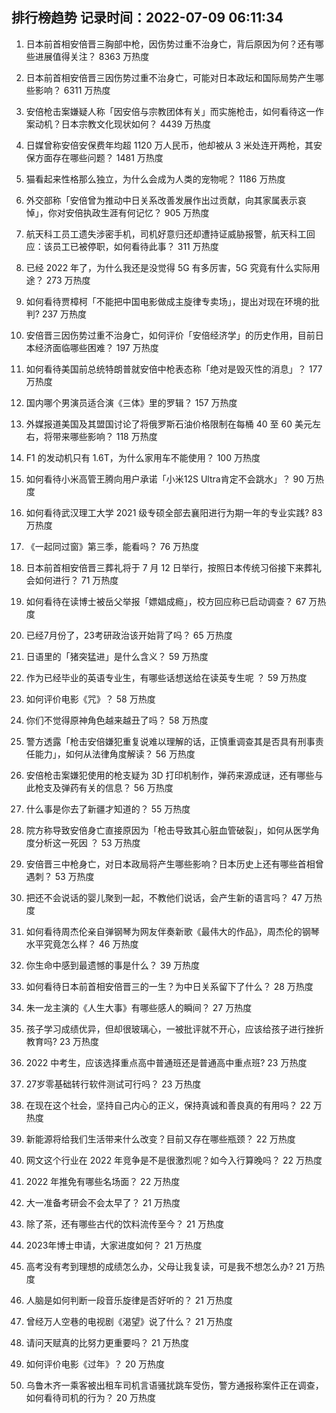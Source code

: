 
## 排行榜趋势 记录时间：2022-07-09 06:11:34
  
  1. 日本前首相安倍晋三胸部中枪，因伤势过重不治身亡，背后原因为何？还有哪些进展值得关注？ 8363 万热度
    
  2. 日本前首相安倍晋三因伤势过重不治身亡，可能对日本政坛和国际局势产生哪些影响？ 6311 万热度
    
  3. 安倍枪击案嫌疑人称「因安倍与宗教团体有关」而实施枪击，如何看待这一作案动机？日本宗教文化现状如何？ 4439 万热度
    
  4. 日媒曾称安倍安保费年均超 1120 万人民币，他却被从 3 米处连开两枪，其安保方面存在哪些问题？ 1481 万热度
    
  5. 猫看起来性格那么独立，为什么会成为人类的宠物呢？ 1186 万热度
    
  6. 外交部称「安倍曾为推动中日关系改善发展作出过贡献，向其家属表示哀悼」，你对安倍执政生涯有何记忆？ 905 万热度
    
  7. 航天科工员工遗失涉密手机，司机好意归还却遭持证威胁报警，航天科工回应：该员工已被停职，如何看待此事？ 311 万热度
    
  8. 已经 2022 年了，为什么我还是没觉得 5G 有多厉害，5G 究竟有什么实际用途？ 273 万热度
    
  9. 如何看待贾樟柯「不能把中国电影做成主旋律专卖场」，提出对现在环境的批判? 237 万热度
    
  10. 安倍晋三因伤势过重不治身亡，如何评价「安倍经济学」的历史作用，目前日本经济面临哪些困难？ 197 万热度
    
  11. 如何看待美国前总统特朗普就安倍中枪表态称「绝对是毁灭性的消息」？ 177 万热度
    
  12. 国内哪个男演员适合演《三体》里的罗辑？ 157 万热度
    
  13. 外媒报道美国及其盟国讨论了将俄罗斯石油价格限制在每桶 40 至 60 美元左右，将带来哪些影响？ 118 万热度
    
  14. F1 的发动机只有 1.6T，为什么家用车不能使用？ 100 万热度
    
  15. 如何看待小米高管王腾向用户承诺「小米12S Ultra肯定不会跳水」？ 90 万热度
    
  16. 如何看待武汉理工大学 2021 级专硕全部去襄阳进行为期一年的专业实践? 83 万热度
    
  17. 《一起同过窗》第三季，能看吗？ 76 万热度
    
  18. 日本前首相安倍晋三葬礼将于 7 月 12 日举行，按照日本传统习俗接下来葬礼会如何进行？ 71 万热度
    
  19. 如何看待在读博士被岳父举报「嫖娼成瘾」，校方回应称已启动调查？ 67 万热度
    
  20. 已经7月份了，23考研政治该开始背了吗？ 65 万热度
    
  21. 日语里的「猪突猛进」是什么含义？ 59 万热度
    
  22. 作为已经毕业的英语专业生，有哪些话想送给在读英专生呢 ？ 59 万热度
    
  23. 如何评价电影《咒》？ 58 万热度
    
  24. 你们不觉得原神角色越来越丑了吗？ 58 万热度
    
  25. 警方透露「枪击安倍嫌犯重复说难以理解的话，正慎重调查其是否具有刑事责任能力」，如何从法律角度解读？ 56 万热度
    
  26. 安倍枪击案嫌犯使用的枪支疑为 3D 打印机制作，弹药来源成谜，还有哪些与此枪支及弹药有关的信息？ 56 万热度
    
  27. 什么事是你去了新疆才知道的？ 55 万热度
    
  28. 院方称导致安倍身亡直接原因为「枪击导致其心脏血管破裂」，如何从医学角度分析这一死因 ？ 53 万热度
    
  29. 安倍晋三中枪身亡，对日本政局将产生哪些影响？日本历史上还有哪些首相曾遇刺？ 53 万热度
    
  30. 把还不会说话的婴儿聚到一起，不教他们说话，会产生新的语言吗？ 47 万热度
    
  31. 如何看待周杰伦亲自弹钢琴为网友伴奏新歌《最伟大的作品》，周杰伦的钢琴水平究竟怎么样？ 46 万热度
    
  32. 你生命中感到最遗憾的事是什么？ 39 万热度
    
  33. 如何看待日本前首相安倍晋三的一生？为中日关系留下了什么？ 28 万热度
    
  34. 朱一龙主演的《人生大事》有哪些感人的瞬间？ 27 万热度
    
  35. 孩子学习成绩优异，但却很玻璃心，一被批评就不开心，应该给孩子进行挫折教育吗? 23 万热度
    
  36. 2022 中考生，应该选择重点高中普通班还是普通高中重点班? 23 万热度
    
  37. 27岁零基础转行软件测试可行吗？ 23 万热度
    
  38. 在现在这个社会，坚持自己内心的正义，保持真诚和善良真的有用吗？ 22 万热度
    
  39. 新能源将给我们生活带来什么改变？目前又存在哪些瓶颈？ 22 万热度
    
  40. 网文这个行业在 2022 年竞争是不是很激烈呢？如今入行算晚吗？ 22 万热度
    
  41. 2022 年推免有哪些名场面？ 22 万热度
    
  42. 大一准备考研会不会太早了？ 21 万热度
    
  43. 除了茶，还有哪些古代的饮料流传至今？ 21 万热度
    
  44. 2023年博士申请，大家进度如何？ 21 万热度
    
  45. 高考没有考到理想的成绩怎么办，父母让我复读，可是我不想怎么办? 21 万热度
    
  46. 人脑是如何判断一段音乐旋律是否好听的？ 21 万热度
    
  47. 曾经万人空巷的电视剧《渴望》说了什么？ 21 万热度
    
  48. 请问天赋真的比努力更重要吗？ 21 万热度
    
  49. 如何评价电影《过年》？ 20 万热度
    
  50. 乌鲁木齐一乘客被出租车司机言语骚扰跳车受伤，警方通报称案件正在调查，如何看待司机的行为？ 20 万热度
    